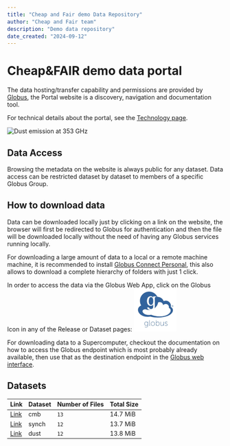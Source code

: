 ```yaml
---
title: "Cheap and Fair demo Data Repository"
author: "Cheap and Fair team"
description: "Demo data repository"
date_created: "2024-09-12"
---
```


# Cheap&FAIR demo data portal

The data hosting/transfer capability and permissions are provided by [Globus](https://globus.org), the Portal website is a discovery, navigation and documentation tool.

For technical details about the portal, see the [Technology page](tech.md).

![Dust emission at 353 GHz](https://g-6b53b6.c2d0f8.bd7c.data.globus.org/datasets/dust/dust_143GHz.jpg)

## Data Access 

Browsing the metadata on the website is always public for any dataset.
Data access can be restricted dataset by dataset to members of a specific Globus Group.

## How to download data

Data can be downloaded locally just by clicking on a link on the website, the browser will first be redirected to Globus for authentication and then the file will be downloaded locally without the need of having any Globus services running locally.

For downloading a large amount of data to a local or a remote machine machine, it is recommended to install [Globus Connect Personal](https://www.globus.org/globus-connect-personal), this also allows to download a complete hierarchy of folders with just 1 click.

In order to access the data via the Globus Web App, click on the Globus Icon in any of the Release or Dataset pages: ![Download via Globus](images/globus-logo.png)

For downloading data to a Supercomputer, checkout the documentation on how to access the Globus endpoint which is most probably already available, then use that as the destination endpoint in the [Globus web interface](https://app.globus.org/).

## Datasets

|           Link           | Dataset | Number of Files | Total Size |
| ------------------------ | ------- | --------------- | ---------- |
| [Link](index-cmb.html)   | cmb     | `13`            | 14.7 MiB   |
| [Link](index-synch.html) | synch   | `12`            | 13.7 MiB   |
| [Link](index-dust.html)  | dust    | `12`            | 13.8 MiB   |
